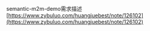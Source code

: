 semantic-m2m-demo需求描述
\[https://www.zybuluo.com/huangjuebest/note/126102](https://www.zybuluo.com/huangjuebest/note/126102)